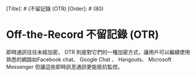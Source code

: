 [Title]: # (不留記錄 (OTR)
[Order]: # (80)

# Off-the-Record 不留記錄 (OTR)

即時通訊往往未經加密， OTR 則是對它們的一種加密方式，讓用戶可以繼續使用熟悉的網路如Facebook chat、 Google Chat 、 Hangouts、 Microsoft Messenger 但讓這些即時訊息通訊更能抵抗監控。